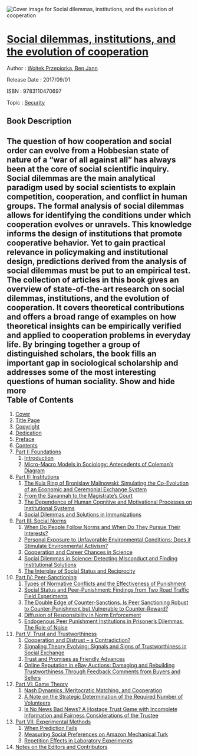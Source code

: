 ![Cover image for Social dilemmas, institutions, and the evolution of cooperation](https://imgdetail.ebookreading.net/cover/cover/security/EB9783110470697.jpg)

[Social dilemmas, institutions, and the evolution of cooperation](https://ebookreading.net/view/book/Social+dilemmas%2C+institutions%2C+and+the+evolution+of+cooperation-EB9783110470697_1.html "Social dilemmas, institutions, and the evolution of cooperation")
====================================================================================================================

Author : [Wojtek Przepiorka](https://ebookreading.net/search/author/Wojtek+Przepiorka),[ Ben Jann](https://ebookreading.net/search/author/+Ben+Jann)

Release Date : 2017/09/01

ISBN : 9783110470697

Topic : [Security](https://ebookreading.net/search/category/security)

Book Description
-----------------

 The question of how cooperation and social order can evolve from a Hobbesian state of nature of a “war of all against all” has always been at the core of social scientific inquiry. Social dilemmas are the main analytical paradigm used by social scientists to explain competition, cooperation, and conflict in human groups. The formal analysis of social dilemmas allows for identifying the conditions under which cooperation evolves or unravels. This knowledge informs the design of institutions that promote cooperative behavior. Yet to gain practical relevance in policymaking and institutional design, predictions derived from the analysis of social dilemmas must be put to an empirical test. The collection of articles in this book gives an overview of state-of-the-art research on social dilemmas, institutions, and the evolution of cooperation. It covers theoretical contributions and offers a broad range of examples on how theoretical insights can be empirically verified and applied to cooperation problems in everyday life. By bringing together a group of distinguished scholars, the book fills an important gap in sociological scholarship and addresses some of the most interesting questions of human sociality.        Show and hide more                
Table of Contents
-----------------

1. [Cover](https://ebookreading.net/view/book/Social+dilemmas%2C+institutions%2C+and+the+evolution+of+cooperation-EB9783110470697_1.html)
1. [Title Page](https://ebookreading.net/view/book/Social+dilemmas%2C+institutions%2C+and+the+evolution+of+cooperation-EB9783110470697_3.html#Title_1)
1. [Copyright](https://ebookreading.net/view/book/Social+dilemmas%2C+institutions%2C+and+the+evolution+of+cooperation-EB9783110470697_4.html#Copyright_1)
1. [Dedication](https://ebookreading.net/view/book/Social+dilemmas%2C+institutions%2C+and+the+evolution+of+cooperation-EB9783110470697_5.html#Dedication_1)
1. [Preface](https://ebookreading.net/view/book/Social+dilemmas%2C+institutions%2C+and+the+evolution+of+cooperation-EB9783110470697_6.html#Preface_1)
1. [Contents](https://ebookreading.net/view/book/Social+dilemmas%2C+institutions%2C+and+the+evolution+of+cooperation-EB9783110470697_7.html#toc_1)
1. [Part I: Foundations](https://ebookreading.net/view/book/Social+dilemmas%2C+institutions%2C+and+the+evolution+of+cooperation-EB9783110470697_8.html#Part01_1)
    1. [Introduction](https://ebookreading.net/view/book/Social+dilemmas%2C+institutions%2C+and+the+evolution+of+cooperation-EB9783110470697_9.html#Introduction_1)
    1. [Micro-Macro Models in Sociology: Antecedents of Coleman’s Diagram](https://ebookreading.net/view/book/Social+dilemmas%2C+institutions%2C+and+the+evolution+of+cooperation-EB9783110470697_10.html#chapter01_1)
1. [Part II: Institutions](https://ebookreading.net/view/book/Social+dilemmas%2C+institutions%2C+and+the+evolution+of+cooperation-EB9783110470697_11.html#Part02_1)
    1. [The Kula Ring of Bronislaw Malinowski: Simulating the Co-Evolution of an Economic and Ceremonial Exchange System](https://ebookreading.net/view/book/Social+dilemmas%2C+institutions%2C+and+the+evolution+of+cooperation-EB9783110470697_12.html#chapter02_1)
    1. [From the Savannah to the Magistrate’s Court](https://ebookreading.net/view/book/Social+dilemmas%2C+institutions%2C+and+the+evolution+of+cooperation-EB9783110470697_13.html#chapter03_1)
    1. [The Dependence of Human Cognitive and Motivational Processes on Institutional Systems](https://ebookreading.net/view/book/Social+dilemmas%2C+institutions%2C+and+the+evolution+of+cooperation-EB9783110470697_14.html#chapter04_1)
    1. [Social Dilemmas and Solutions in Immunizations](https://ebookreading.net/view/book/Social+dilemmas%2C+institutions%2C+and+the+evolution+of+cooperation-EB9783110470697_15.html#chapter05_1)
1. [Part III: Social Norms](https://ebookreading.net/view/book/Social+dilemmas%2C+institutions%2C+and+the+evolution+of+cooperation-EB9783110470697_16.html#Part03_1)
    1. [When Do People Follow Norms and When Do They Pursue Their Interests?](https://ebookreading.net/view/book/Social+dilemmas%2C+institutions%2C+and+the+evolution+of+cooperation-EB9783110470697_17.html#chapter06_1)
    1. [Personal Exposure to Unfavorable Environmental Conditions: Does it Stimulate Environmental Activism?](https://ebookreading.net/view/book/Social+dilemmas%2C+institutions%2C+and+the+evolution+of+cooperation-EB9783110470697_18.html#chapter07_1)
    1. [Cooperation and Career Chances in Science](https://ebookreading.net/view/book/Social+dilemmas%2C+institutions%2C+and+the+evolution+of+cooperation-EB9783110470697_19.html#chapter08_1)
    1. [Social Dilemmas in Science: Detecting Misconduct and Finding Institutional Solutions](https://ebookreading.net/view/book/Social+dilemmas%2C+institutions%2C+and+the+evolution+of+cooperation-EB9783110470697_20.html#chapter09_1)
    1. [The Interplay of Social Status and Reciprocity](https://ebookreading.net/view/book/Social+dilemmas%2C+institutions%2C+and+the+evolution+of+cooperation-EB9783110470697_21.html#chapter10_1)
1. [Part IV: Peer-Sanctioning](https://ebookreading.net/view/book/Social+dilemmas%2C+institutions%2C+and+the+evolution+of+cooperation-EB9783110470697_22.html#Part04_1)
    1. [Types of Normative Conflicts and the Effectiveness of Punishment](https://ebookreading.net/view/book/Social+dilemmas%2C+institutions%2C+and+the+evolution+of+cooperation-EB9783110470697_23.html#chapter11_1)
    1. [Social Status and Peer-Punishment: Findings from Two Road Traffic Field Experiments](https://ebookreading.net/view/book/Social+dilemmas%2C+institutions%2C+and+the+evolution+of+cooperation-EB9783110470697_24.html#chapter12_1)
    1. [The Double Edge of Counter-Sanctions. Is Peer Sanctioning Robust to Counter-Punishment but Vulnerable to Counter-Reward?](https://ebookreading.net/view/book/Social+dilemmas%2C+institutions%2C+and+the+evolution+of+cooperation-EB9783110470697_25.html#chapter13_1)
    1. [Diffusion of Responsibility in Norm Enforcement](https://ebookreading.net/view/book/Social+dilemmas%2C+institutions%2C+and+the+evolution+of+cooperation-EB9783110470697_26.html#chapter14_1)
    1. [Endogenous Peer Punishment Institutions in Prisoner’s Dilemmas: The Role of Noise](https://ebookreading.net/view/book/Social+dilemmas%2C+institutions%2C+and+the+evolution+of+cooperation-EB9783110470697_27.html#chapter15_1)
1. [Part V: Trust and Trustworthiness](https://ebookreading.net/view/book/Social+dilemmas%2C+institutions%2C+and+the+evolution+of+cooperation-EB9783110470697_28.html#Part05_1)
    1. [Cooperation and Distrust – a Contradiction?](https://ebookreading.net/view/book/Social+dilemmas%2C+institutions%2C+and+the+evolution+of+cooperation-EB9783110470697_29.html#chapter16_1)
    1. [Signaling Theory Evolving: Signals and Signs of Trustworthiness in Social Exchange](https://ebookreading.net/view/book/Social+dilemmas%2C+institutions%2C+and+the+evolution+of+cooperation-EB9783110470697_30.html#chapter17_1)
    1. [Trust and Promises as Friendly Advances](https://ebookreading.net/view/book/Social+dilemmas%2C+institutions%2C+and+the+evolution+of+cooperation-EB9783110470697_31.html#chapter18_1)
    1. [Online Reputation in eBay Auctions: Damaging and Rebuilding Trustworthiness Through Feedback Comments from Buyers and Sellers](https://ebookreading.net/view/book/Social+dilemmas%2C+institutions%2C+and+the+evolution+of+cooperation-EB9783110470697_32.html#chapter19_1)
1. [Part VI: Game Theory](https://ebookreading.net/view/book/Social+dilemmas%2C+institutions%2C+and+the+evolution+of+cooperation-EB9783110470697_33.html#Part06_1)
    1. [Nash Dynamics, Meritocratic Matching, and Cooperation](https://ebookreading.net/view/book/Social+dilemmas%2C+institutions%2C+and+the+evolution+of+cooperation-EB9783110470697_34.html#chapter20_1)
    1. [A Note on the Strategic Determination of the Required Number of Volunteers](https://ebookreading.net/view/book/Social+dilemmas%2C+institutions%2C+and+the+evolution+of+cooperation-EB9783110470697_35.html#chapter21_1)
    1. [Is No News Bad News? A Hostage Trust Game with Incomplete Information and Fairness Considerations of the Trustee](https://ebookreading.net/view/book/Social+dilemmas%2C+institutions%2C+and+the+evolution+of+cooperation-EB9783110470697_36.html#chapter22_1)
1. [Part VII: Experimental Methods](https://ebookreading.net/view/book/Social+dilemmas%2C+institutions%2C+and+the+evolution+of+cooperation-EB9783110470697_37.html#Part07_1)
    1. [When Prediction Fails](https://ebookreading.net/view/book/Social+dilemmas%2C+institutions%2C+and+the+evolution+of+cooperation-EB9783110470697_38.html#chapter23_1)
    1. [Measuring Social Preferences on Amazon Mechanical Turk](https://ebookreading.net/view/book/Social+dilemmas%2C+institutions%2C+and+the+evolution+of+cooperation-EB9783110470697_39.html#chapter24_1)
    1. [Repetition Effects in Laboratory Experiments](https://ebookreading.net/view/book/Social+dilemmas%2C+institutions%2C+and+the+evolution+of+cooperation-EB9783110470697_40.html#chapter25_1)
1. [Notes on the Editors and Contributors](https://ebookreading.net/view/book/Social+dilemmas%2C+institutions%2C+and+the+evolution+of+cooperation-EB9783110470697_41.html#Back_Matter_1)
